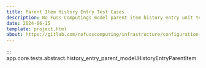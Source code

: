 ```yaml
---
title: Parent Item History Entry Test Cases
description: No Fuss Computings model parent item history entry unit test cases
date: 2024-06-15
template: project.html
about: https://gitlab.com/nofusscomputing/infrastructure/configuration-management/django_app
---
```


::: app.core.tests.abstract.history_entry_parent_model.HistoryEntryParentItem

